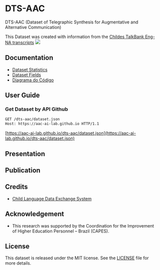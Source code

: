 # DTS-AAC

DTS-AAC (Dataset of Telegraphic Synthesis for Augmentative and Alternative Communication)

This Dataset was created with information from the [Childes TalkBank Eng-NA transcripts](https://childes.talkbank.org/access/Eng-NA/) 
![](https://childes.talkbank.org/childes.gif)


## Documentation

- [Dataset Statistics](/docs/statistics.md)
- [Dataset Fields](/docs/fields.md)
- [Diagrama do Código](https://claude.site/artifacts/ec0e3652-f86e-417d-8486-88d34e090285)

## User Guide

### Get Dataset by API Github

```bash
GET /dts-aac/dataset.json
Host: https://aac-ai-lab.github.io HTTP/1.1
```
[https://aac-ai-lab.github.io/dts-aac/dataset.json](https://aac-ai-lab.github.io/dts-aac/dataset.json)

## Presentation

## Publication

## Credits

- [Child Language Data Exchange System](https://childes.talkbank.org/)

## Acknowledgement

- This research was supported by the Coordination for the Improvement of Higher Education Personnel – Brazil (CAPES).

## License

This dataset is released under the MIT license. See the [LICENSE](/docs/LICENSE) file for more details.